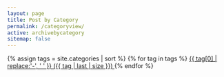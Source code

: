 ```yaml
---
layout: page
title: Post by Category
permalink: /categoryview/
active: archivebycategory
sitemap: false
---
```


<div>
{% assign tags = site.categories | sort %}
{% for tag in tags %}
 <span class="site-tag">
    <a href="/tag/{{ tag | first | slugify }}/"
        style="font-size: {{ tag | last | size  |  times: 4 | plus: 80  }}%">
            {{ tag[0] | replace:'-', ' ' }} ({{ tag | last | size }})
    </a>
</span>
{% endfor %}
</div>